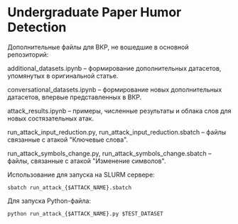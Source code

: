 # Undergraduate Paper Humor Detection

Дополнительные файлы для ВКР, не вошедшие в основной репозиторий:

additional_datasets.ipynb – формирование дополнительных датасетов, упомянутых в оригинальной статье.

conversational_datasets.ipynb – формирование новых дополнительных датасетов, впервые представленных в ВКР.

attack_results.ipynb – примеры, численные результаты и облака слов для новых состязательных атак.


run_attack_input_reduction.py, run_attack_input_reduction.sbatch – файлы связанные с атакой "Ключевые слова". 

run_attack_symbols_change.py, run_attack_symbols_change.sbatch – файлы, связанные с атакой "Изменение символов". 

Использование для запуска на SLURM сервере:

```
sbatch run_attack_{$ATTACK_NAME}.sbatch
```

Для запуска Python-файла:

```
python run_attack_{$ATTACK_NAME}.py $TEST_DATASET
```



